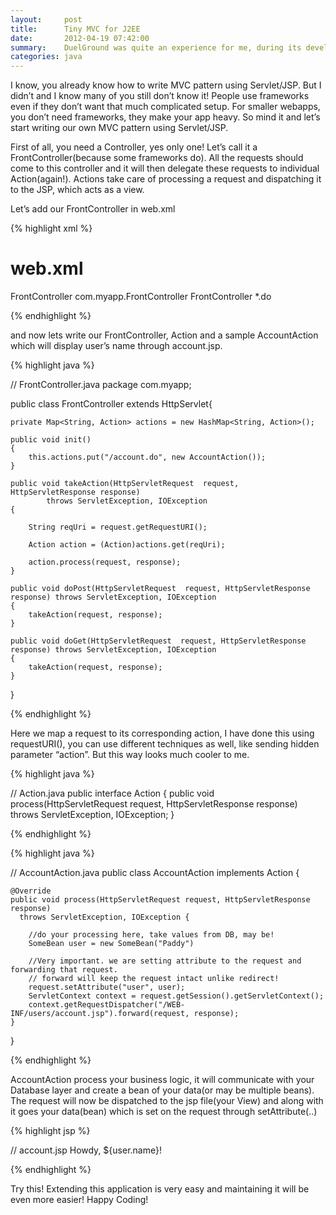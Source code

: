 ```yaml
---
layout:     post
title:      Tiny MVC for J2EE
date:       2012-04-19 07:42:00
summary:    DuelGround was quite an experience for me, during its development, I wrote this MVC pattern for J2EE to use on Google App Engine 
categories: java
---
```


I know, you already know how to write MVC pattern using Servlet/JSP. But I didn’t and I know many of you still don’t know it! People use frameworks even if they don’t want that much complicated setup. For smaller webapps, you don’t need frameworks, they make your app heavy. So mind it and let’s start writing our own MVC pattern using Servlet/JSP. 

First of all, you need a Controller, yes only one! Let’s call it a FrontController(because some frameworks do). All the requests should come to this controller and it will then delegate these requests to individual Action(again!). Actions take care of processing a request and dispatching it to the JSP, which acts as a view.

Let’s add our FrontController in web.xml

{% highlight xml %}

# web.xml
<servlet>
    <servlet-name>FrontController</servlet-name>
    <servlet-class>com.myapp.FrontController</servlet-class>
</servlet>
 
<servlet-mapping>
    <servlet-name>FrontController</servlet-name>
    <url-pattern>*.do</url-pattern>
</servlet-mapping>

{% endhighlight %}

and now lets write our FrontController, Action and a sample AccountAction which will display user’s name through account.jsp.

{% highlight java %}

// FrontController.java
package com.myapp;
 
public class FrontController extends HttpServlet{
 
    private Map<String, Action> actions = new HashMap<String, Action>();
    
    public void init()
    {
        this.actions.put("/account.do", new AccountAction());
    }
    
    public void takeAction(HttpServletRequest  request, HttpServletResponse response) 
            throws ServletException, IOException
    {
 
        String reqUri = request.getRequestURI();
 
        Action action = (Action)actions.get(reqUri);
 
        action.process(request, response);
    }
    
    public void doPost(HttpServletRequest  request, HttpServletResponse response) throws ServletException, IOException
    {
        takeAction(request, response);
    }
 
    public void doGet(HttpServletRequest  request, HttpServletResponse response) throws ServletException, IOException
    {
        takeAction(request, response);
    }
    
}

{% endhighlight %}

Here we map a request to its corresponding action, I have done this using requestURI(), you can use different techniques as well, like sending hidden parameter “action”. But this way looks much cooler to me.

{% highlight java %}

// Action.java
public interface Action
{
    public void process(HttpServletRequest request, HttpServletResponse response) 
                    throws ServletException, IOException;
}

{% endhighlight %}

{% highlight java %}

// AccountAction.java
public class AccountAction implements Action
{
 
    @Override
    public void process(HttpServletRequest request, HttpServletResponse response)
      throws ServletException, IOException {
    
        //do your processing here, take values from DB, may be!
        SomeBean user = new SomeBean("Paddy")
    
        //Very important. we are setting attribute to the request and forwarding that request.
        // forward will keep the request intact unlike redirect!
        request.setAttribute("user", user);
        ServletContext context = request.getSession().getServletContext();
        context.getRequestDispatcher("/WEB-INF/users/account.jsp").forward(request, response);  
    }
}

{% endhighlight %}

AccountAction process your business logic, it will communicate with your Database layer and create a bean of your data(or may be multiple beans). The request will now be dispatched to the jsp file(your View) and along with it goes your data(bean) which is set on the request through setAttribute(..)

{% highlight jsp %}

// account.jsp
Howdy, ${user.name}!

{% endhighlight %}

Try this! Extending this application is very easy and maintaining it will be even more easier! Happy Coding!